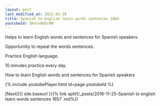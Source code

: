```yaml
---
layout: post
last_modified_at: 2021-03-29
title: Spanish to English learn words sentences 1064 
youtubeId: 3Kntn9GEr0M
---
```

 
 
Helps to learn English words and sentences for Spanish speakers.

Opportunitiy to repeat the words sentences. 

Practice English language. 
 
10 minutes practice every day. 
 
How to learn English words and sentences for Spanish speakers 
 
{% include youtubePlayer.html id=page.youtubeId %}
 
 
[Next]({{ site.baseurl }}{% link  split1/_posts/2016-11-25-Spanish to english learn words sentences 1657 .md%})
 
